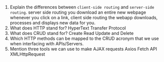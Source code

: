 1.  Explain the differences between `client-side routing` and `server-side routing`. server side routing you download an entire new webpage whenever you click on a link, client side routing the webapp downloads, processes and displays new data for you.  
1.  What does HTTP stand for? HyperText Transfer Protocol 
1.  What does CRUD stand for? Create Read Update and Delete 
1.  Which HTTP methods can be mapped to the CRUD acronym that we use when interfacing with APIs/Servers. 
1.  Mention three tools we can use to make AJAX requests 
Axios 
Fetch API 
XMLHttpRequest
